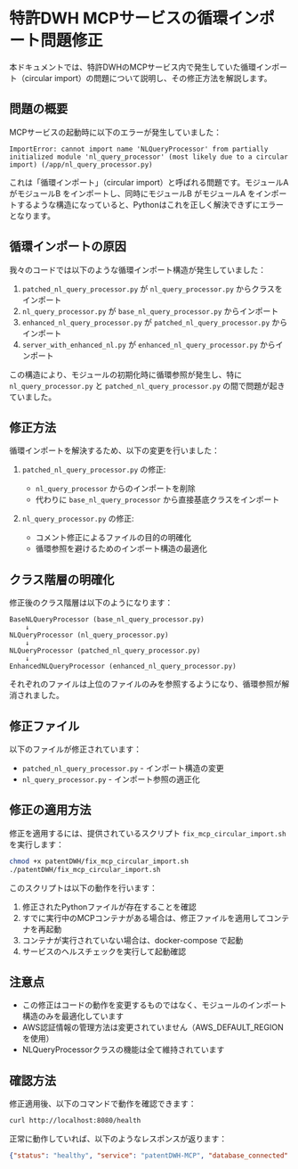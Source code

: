 # 特許DWH MCPサービスの循環インポート問題修正

本ドキュメントでは、特許DWHのMCPサービス内で発生していた循環インポート（circular import）の問題について説明し、その修正方法を解説します。

## 問題の概要

MCPサービスの起動時に以下のエラーが発生していました：

```
ImportError: cannot import name 'NLQueryProcessor' from partially initialized module 'nl_query_processor' (most likely due to a circular import) (/app/nl_query_processor.py)
```

これは「循環インポート」（circular import）と呼ばれる問題です。モジュールA がモジュールB をインポートし、同時にモジュールB がモジュールA をインポートするような構造になっていると、Pythonはこれを正しく解決できずにエラーとなります。

## 循環インポートの原因

我々のコードでは以下のような循環インポート構造が発生していました：

1. `patched_nl_query_processor.py` が `nl_query_processor.py` からクラスをインポート
2. `nl_query_processor.py` が `base_nl_query_processor.py` からインポート
3. `enhanced_nl_query_processor.py` が `patched_nl_query_processor.py` からインポート 
4. `server_with_enhanced_nl.py` が `enhanced_nl_query_processor.py` からインポート

この構造により、モジュールの初期化時に循環参照が発生し、特に `nl_query_processor.py` と `patched_nl_query_processor.py` の間で問題が起きていました。

## 修正方法

循環インポートを解決するため、以下の変更を行いました：

1. `patched_nl_query_processor.py` の修正:
   - `nl_query_processor` からのインポートを削除
   - 代わりに `base_nl_query_processor` から直接基底クラスをインポート

2. `nl_query_processor.py` の修正:
   - コメント修正によるファイルの目的の明確化
   - 循環参照を避けるためのインポート構造の最適化

## クラス階層の明確化

修正後のクラス階層は以下のようになります：

```
BaseNLQueryProcessor (base_nl_query_processor.py)
    ↓
NLQueryProcessor (nl_query_processor.py)
    ↓
NLQueryProcessor (patched_nl_query_processor.py)
    ↓
EnhancedNLQueryProcessor (enhanced_nl_query_processor.py)
```

それぞれのファイルは上位のファイルのみを参照するようになり、循環参照が解消されました。

## 修正ファイル

以下のファイルが修正されています：

- `patched_nl_query_processor.py` - インポート構造の変更
- `nl_query_processor.py` - インポート参照の適正化

## 修正の適用方法

修正を適用するには、提供されているスクリプト `fix_mcp_circular_import.sh` を実行します：

```bash
chmod +x patentDWH/fix_mcp_circular_import.sh
./patentDWH/fix_mcp_circular_import.sh
```

このスクリプトは以下の動作を行います：

1. 修正されたPythonファイルが存在することを確認
2. すでに実行中のMCPコンテナがある場合は、修正ファイルを適用してコンテナを再起動
3. コンテナが実行されていない場合は、docker-compose で起動
4. サービスのヘルスチェックを実行して起動確認

## 注意点

- この修正はコードの動作を変更するものではなく、モジュールのインポート構造のみを最適化しています
- AWS認証情報の管理方法は変更されていません（AWS_DEFAULT_REGIONを使用）
- NLQueryProcessorクラスの機能は全て維持されています

## 確認方法

修正適用後、以下のコマンドで動作を確認できます：

```bash
curl http://localhost:8080/health
```

正常に動作していれば、以下のようなレスポンスが返ります：

```json
{"status": "healthy", "service": "patentDWH-MCP", "database_connected": true, "aws_configured": true}
